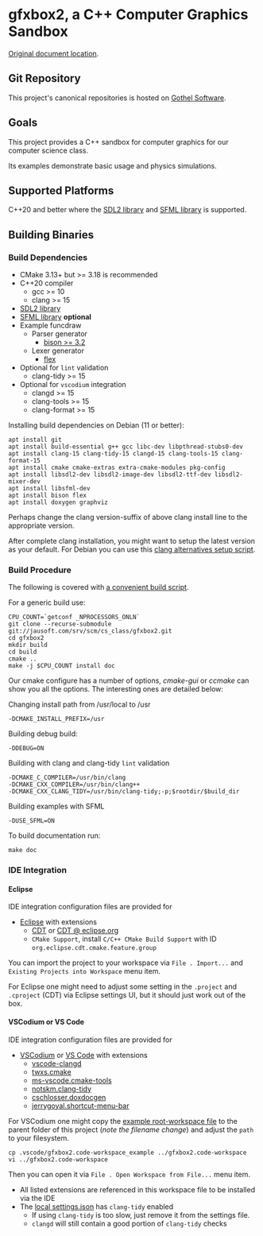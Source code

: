 # gfxbox2, a C++ Computer Graphics Sandbox

[Original document location](https://jausoft.com/cgit/cs_class/gfxbox2.git/about/).

## Git Repository
This project's canonical repositories is hosted on [Gothel Software](https://jausoft.com/cgit/cs_class/gfxbox2.git/).

## Goals
This project provides a C++ sandbox for computer graphics for our computer science class.

Its examples demonstrate basic usage and physics simulations.

## Supported Platforms
C++20 and better where the [SDL2 library](https://www.libsdl.org/) and [SFML library](https://www.sfml-dev.org/) is supported.

## Building Binaries

### Build Dependencies
- CMake 3.13+ but >= 3.18 is recommended
- C++20 compiler
  - gcc >= 10
  - clang >= 15
- [SDL2 library](https://www.libsdl.org/) 
- [SFML library](https://www.sfml-dev.org/) **optional**
- Example funcdraw
    - Parser generator
        - [bison >= 3.2](https://www.gnu.org/software/bison/manual/) 
    - Lexer generator
        - [flex](https://github.com/westes/flex)
- Optional for `lint` validation
  - clang-tidy >= 15
- Optional for `vscodium` integration
  - clangd >= 15
  - clang-tools >= 15
  - clang-format >= 15


Installing build dependencies on Debian (11 or better):
~~~~~~~~~~~~~~~~~~~~~~~~~~~~~~~~~~~~~~~~~~~~~~~~~~~~~~~~~~~~~~~~~~{.sh}
apt install git
apt install build-essential g++ gcc libc-dev libpthread-stubs0-dev 
apt install clang-15 clang-tidy-15 clangd-15 clang-tools-15 clang-format-15
apt install cmake cmake-extras extra-cmake-modules pkg-config
apt install libsdl2-dev libsdl2-image-dev libsdl2-ttf-dev libsdl2-mixer-dev
apt install libsfml-dev
apt install bison flex
apt install doxygen graphviz
~~~~~~~~~~~~~~~~~~~~~~~~~~~~~~~~~~~~~~~~~~~~~~~~~~~~~~~~~~~~~~~~~~

Perhaps change the clang version-suffix of above clang install line to the appropriate version.

After complete clang installation, you might want to setup the latest version as your default.
For Debian you can use this [clang alternatives setup script](https://jausoft.com/cgit/cs_class/gfxbox2.git/tree/scripts/setup_clang_alternatives.sh).

### Build Procedure
The following is covered with [a convenient build script](https://jausoft.com/cgit/cs_class/gfxbox2.git/tree/scripts/build.sh).

For a generic build use:
~~~~~~~~~~~~~~~~~~~~~~~~~~~~~~~~~~~~~~~~~~~~~~~~~~~~~~~~~~~~~{.sh}
CPU_COUNT=`getconf _NPROCESSORS_ONLN`
git clone --recurse-submodule git://jausoft.com/srv/scm/cs_class/gfxbox2.git
cd gfxbox2
mkdir build
cd build
cmake ..
make -j $CPU_COUNT install doc
~~~~~~~~~~~~~~~~~~~~~~~~~~~~~~~~~~~~~~~~~~~~~~~~~~~~~~~~~~~~~

Our cmake configure has a number of options, *cmake-gui* or *ccmake* can show
you all the options. The interesting ones are detailed below:

Changing install path from /usr/local to /usr
~~~~~~~~~~~~~
-DCMAKE_INSTALL_PREFIX=/usr
~~~~~~~~~~~~~

Building debug build:
~~~~~~~~~~~~~
-DDEBUG=ON
~~~~~~~~~~~~~

Building with clang and clang-tidy `lint` validation
~~~~~~~~~~~~~
-DCMAKE_C_COMPILER=/usr/bin/clang 
-DCMAKE_CXX_COMPILER=/usr/bin/clang++ 
-DCMAKE_CXX_CLANG_TIDY=/usr/bin/clang-tidy;-p;$rootdir/$build_dir
~~~~~~~~~~~~~

Building examples with SFML
~~~~~~~~~~~~~
-DUSE_SFML=ON
~~~~~~~~~~~~~

To build documentation run: 
~~~~~~~~~~~~~
make doc
~~~~~~~~~~~~~

### IDE Integration

#### Eclipse 
IDE integration configuration files are provided for 
- [Eclipse](https://download.eclipse.org/eclipse/downloads/) with extensions
  - [CDT](https://github.com/eclipse-cdt/) or [CDT @ eclipse.org](https://projects.eclipse.org/projects/tools.cdt)
  - `CMake Support`, install `C/C++ CMake Build Support` with ID `org.eclipse.cdt.cmake.feature.group`

You can import the project to your workspace via `File . Import...` and `Existing Projects into Workspace` menu item.

For Eclipse one might need to adjust some setting in the `.project` and `.cproject` (CDT) 
via Eclipse settings UI, but it should just work out of the box.

#### VSCodium or VS Code

IDE integration configuration files are provided for 
- [VSCodium](https://vscodium.com/) or [VS Code](https://code.visualstudio.com/) with extensions
  - [vscode-clangd](https://github.com/clangd/vscode-clangd)
  - [twxs.cmake](https://github.com/twxs/vs.language.cmake)
  - [ms-vscode.cmake-tools](https://github.com/microsoft/vscode-cmake-tools)
  - [notskm.clang-tidy](https://github.com/notskm/vscode-clang-tidy)
  - [cschlosser.doxdocgen](https://github.com/cschlosser/doxdocgen)
  - [jerrygoyal.shortcut-menu-bar](https://github.com/GorvGoyl/Shortcut-Menu-Bar-VSCode-Extension)

For VSCodium one might copy the [example root-workspace file](https://jausoft.com/cgit/cs_class/gfxbox2.git/tree/.vscode/gfxbox2.code-workspace_example)
to the parent folder of this project (*note the filename change*) and adjust the `path` to your filesystem.
~~~~~~~~~~~~~
cp .vscode/gfxbox2.code-workspace_example ../gfxbox2.code-workspace
vi ../gfxbox2.code-workspace
~~~~~~~~~~~~~
Then you can open it via `File . Open Workspace from File...` menu item.
- All listed extensions are referenced in this workspace file to be installed via the IDE
- The [local settings.json](.vscode/settings.json) has `clang-tidy` enabled
  - If using `clang-tidy` is too slow, just remove it from the settings file.
  - `clangd` will still contain a good portion of `clang-tidy` checks

